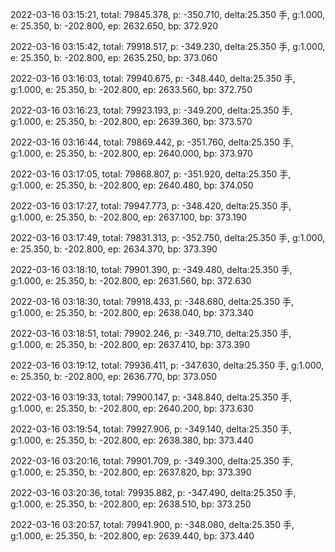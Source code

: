 2022-03-16 03:15:21, total: 79845.378, p: -350.710, delta:25.350 手, g:1.000, e: 25.350, b: -202.800, ep: 2632.650, bp: 372.920

2022-03-16 03:15:42, total: 79918.517, p: -349.230, delta:25.350 手, g:1.000, e: 25.350, b: -202.800, ep: 2635.250, bp: 373.060

2022-03-16 03:16:03, total: 79940.675, p: -348.440, delta:25.350 手, g:1.000, e: 25.350, b: -202.800, ep: 2633.560, bp: 372.750

2022-03-16 03:16:23, total: 79923.193, p: -349.200, delta:25.350 手, g:1.000, e: 25.350, b: -202.800, ep: 2639.360, bp: 373.570

2022-03-16 03:16:44, total: 79869.442, p: -351.760, delta:25.350 手, g:1.000, e: 25.350, b: -202.800, ep: 2640.000, bp: 373.970

2022-03-16 03:17:05, total: 79868.807, p: -351.920, delta:25.350 手, g:1.000, e: 25.350, b: -202.800, ep: 2640.480, bp: 374.050

2022-03-16 03:17:27, total: 79947.773, p: -348.420, delta:25.350 手, g:1.000, e: 25.350, b: -202.800, ep: 2637.100, bp: 373.190

2022-03-16 03:17:49, total: 79831.313, p: -352.750, delta:25.350 手, g:1.000, e: 25.350, b: -202.800, ep: 2634.370, bp: 373.390

2022-03-16 03:18:10, total: 79901.390, p: -349.480, delta:25.350 手, g:1.000, e: 25.350, b: -202.800, ep: 2631.560, bp: 372.630

2022-03-16 03:18:30, total: 79918.433, p: -348.680, delta:25.350 手, g:1.000, e: 25.350, b: -202.800, ep: 2638.040, bp: 373.340

2022-03-16 03:18:51, total: 79902.246, p: -349.710, delta:25.350 手, g:1.000, e: 25.350, b: -202.800, ep: 2637.410, bp: 373.390

2022-03-16 03:19:12, total: 79936.411, p: -347.630, delta:25.350 手, g:1.000, e: 25.350, b: -202.800, ep: 2636.770, bp: 373.050

2022-03-16 03:19:33, total: 79900.147, p: -348.840, delta:25.350 手, g:1.000, e: 25.350, b: -202.800, ep: 2640.200, bp: 373.630

2022-03-16 03:19:54, total: 79927.906, p: -349.140, delta:25.350 手, g:1.000, e: 25.350, b: -202.800, ep: 2638.380, bp: 373.440

2022-03-16 03:20:16, total: 79901.709, p: -349.300, delta:25.350 手, g:1.000, e: 25.350, b: -202.800, ep: 2637.820, bp: 373.390

2022-03-16 03:20:36, total: 79935.882, p: -347.490, delta:25.350 手, g:1.000, e: 25.350, b: -202.800, ep: 2638.510, bp: 373.250

2022-03-16 03:20:57, total: 79941.900, p: -348.080, delta:25.350 手, g:1.000, e: 25.350, b: -202.800, ep: 2639.440, bp: 373.440